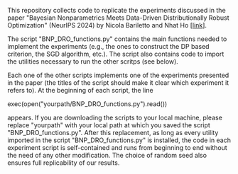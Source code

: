 This repository collects code to replicate the experiments discussed in the paper "Bayesian Nonparametrics Meets Data-Driven Distributionally Robust Optimization" (NeurIPS 2024) by Nicola Bariletto and Nhat Ho [[link](https://arxiv.org/abs/2401.15771)].


The script "BNP_DRO_functions.py" contains the main functions needed to implement the experiments (e.g., the ones to construct the DP based criterion, the SGD algorithm, etc.). The script also contains code to import the utilities necessary to run the other scritps (see below).


Each one of the other scripts implements one of the experiments presented in the paper (the titles of the script should make it clear which experiment it refers to). At the beginning of each script, the line

exec(open("yourpath/BNP_DRO_functions.py").read())

appears. If you are downloading the scripts to your local machine, please replace "yourpath" with your local path at which you saved the script "BNP_DRO_functions.py". After this replacement, as long as every utility imported in the script "BNP_DRO_functions.py" is installed, the code in each experiment script is self-contained and runs from beginning to end without the need of any other modification. The choice of random seed also ensures full replicability of our results.
